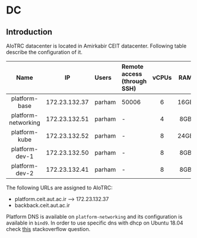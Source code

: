 # DC
## Introduction
AIoTRC datacenter is located in Amirkabir CEIT datacenter. Following table describe the configuration of it.

| Name | IP | Users | Remote access (through SSH) | vCPUs | RAM |
|:----:|:--:|:----- | :------------ | :----: | :---: |
| platform-base | 172.23.132.37 | parham | 50006 | 6 | 16GB |
| platform-networking | 172.23.132.51 | parham | - | 4 | 8GB |
| platform-kube | 172.23.132.52 | parham | - | 8 | 24GB |
| platform-dev-1 | 172.23.132.50 | parham | - | 8 | 8GB |
| platform-dev-2 | 172.23.132.41 | parham | - | 8 | 8GB |

The following URLs are assigned to AIoTRC:

- platform.ceit.aut.ac.ir --> 172.23.132.37
- backback.ceit.aut.ac.ir

Platform DNS is available on `platform-networking` and its configuration is available in `bind9`.
In order to use specific dns with dhcp on Ubuntu 18.04 check [this](https://askubuntu.com/questions/1001241/can-netplan-configured-nameservers-supersede-not-merge-with-the-dhcp-nameserve) stackoverflow question.
